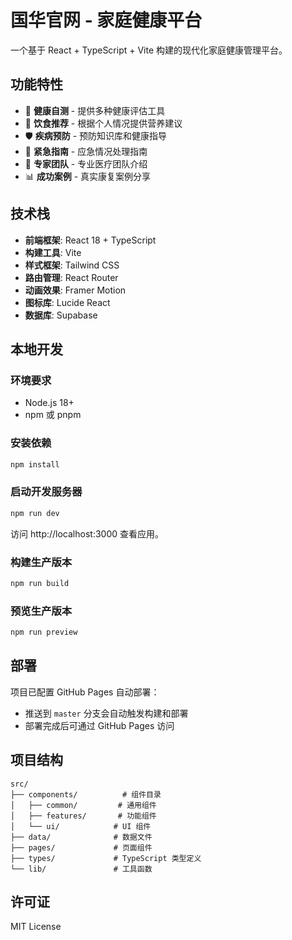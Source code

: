 # 国华官网 - 家庭健康平台

一个基于 React + TypeScript + Vite 构建的现代化家庭健康管理平台。

## 功能特性

- 🏥 **健康自测** - 提供多种健康评估工具
- 🍎 **饮食推荐** - 根据个人情况提供营养建议
- 🛡️ **疾病预防** - 预防知识库和健康指导
- 🚨 **紧急指南** - 应急情况处理指南
- 👥 **专家团队** - 专业医疗团队介绍
- 📊 **成功案例** - 真实康复案例分享

## 技术栈

- **前端框架**: React 18 + TypeScript
- **构建工具**: Vite
- **样式框架**: Tailwind CSS
- **路由管理**: React Router
- **动画效果**: Framer Motion
- **图标库**: Lucide React
- **数据库**: Supabase

## 本地开发

### 环境要求

- Node.js 18+
- npm 或 pnpm

### 安装依赖

```bash
npm install
```

### 启动开发服务器

```bash
npm run dev
```

访问 http://localhost:3000 查看应用。

### 构建生产版本

```bash
npm run build
```

### 预览生产版本

```bash
npm run preview
```

## 部署

项目已配置 GitHub Pages 自动部署：

- 推送到 `master` 分支会自动触发构建和部署
- 部署完成后可通过 GitHub Pages 访问

## 项目结构

```
src/
├── components/          # 组件目录
│   ├── common/         # 通用组件
│   ├── features/       # 功能组件
│   └── ui/            # UI 组件
├── data/              # 数据文件
├── pages/             # 页面组件
├── types/             # TypeScript 类型定义
└── lib/               # 工具函数
```

## 许可证

MIT License
